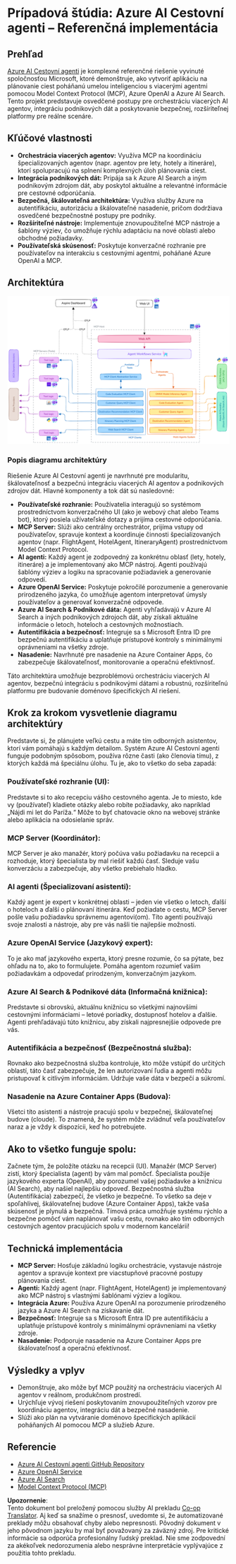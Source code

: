 <!--
CO_OP_TRANSLATOR_METADATA:
{
  "original_hash": "b6b1bc868efed4cf02c52f8deada559d",
  "translation_date": "2025-05-17T17:34:41+00:00",
  "source_file": "09-CaseStudy/Readme.md",
  "language_code": "sk"
}
-->
# Prípadová štúdia: Azure AI Cestovní agenti – Referenčná implementácia

## Prehľad

[Azure AI Cestovní agenti](https://github.com/Azure-Samples/azure-ai-travel-agents) je komplexné referenčné riešenie vyvinuté spoločnosťou Microsoft, ktoré demonštruje, ako vytvoriť aplikáciu na plánovanie ciest poháňanú umelou inteligenciou s viacerými agentmi pomocou Model Context Protocol (MCP), Azure OpenAI a Azure AI Search. Tento projekt predstavuje osvedčené postupy pre orchestráciu viacerých AI agentov, integráciu podnikových dát a poskytovanie bezpečnej, rozšíriteľnej platformy pre reálne scenáre.

## Kľúčové vlastnosti
- **Orchestrácia viacerých agentov:** Využíva MCP na koordináciu špecializovaných agentov (napr. agentov pre lety, hotely a itineráre), ktorí spolupracujú na splnení komplexných úloh plánovania ciest.
- **Integrácia podnikových dát:** Pripája sa k Azure AI Search a iným podnikovým zdrojom dát, aby poskytol aktuálne a relevantné informácie pre cestovné odporúčania.
- **Bezpečná, škálovateľná architektúra:** Využíva služby Azure na autentifikáciu, autorizáciu a škálovateľné nasadenie, pričom dodržiava osvedčené bezpečnostné postupy pre podniky.
- **Rozšíriteľné nástroje:** Implementuje znovupoužiteľné MCP nástroje a šablóny výziev, čo umožňuje rýchlu adaptáciu na nové oblasti alebo obchodné požiadavky.
- **Používateľská skúsenosť:** Poskytuje konverzačné rozhranie pre používateľov na interakciu s cestovnými agentmi, poháňané Azure OpenAI a MCP.

## Architektúra
![Architektúra](https://github.com/Azure-Samples/azure-ai-travel-agents/blob/main/docs/ai-travel-agents-architecture-diagram.png)

### Popis diagramu architektúry

Riešenie Azure AI Cestovní agenti je navrhnuté pre modularitu, škálovateľnosť a bezpečnú integráciu viacerých AI agentov a podnikových zdrojov dát. Hlavné komponenty a tok dát sú nasledovné:

- **Používateľské rozhranie:** Používatelia interagujú so systémom prostredníctvom konverzačného UI (ako je webový chat alebo Teams bot), ktorý posiela užívateľské dotazy a prijíma cestovné odporúčania.
- **MCP Server:** Slúži ako centrálny orchestrátor, prijíma vstupy od používateľov, spravuje kontext a koordinuje činnosti špecializovaných agentov (napr. FlightAgent, HotelAgent, ItineraryAgent) prostredníctvom Model Context Protocol.
- **AI agenti:** Každý agent je zodpovedný za konkrétnu oblasť (lety, hotely, itineráre) a je implementovaný ako MCP nástroj. Agenti používajú šablóny výziev a logiku na spracovanie požiadaviek a generovanie odpovedí.
- **Azure OpenAI Service:** Poskytuje pokročilé porozumenie a generovanie prirodzeného jazyka, čo umožňuje agentom interpretovať úmysly používateľov a generovať konverzačné odpovede.
- **Azure AI Search & Podnikové dáta:** Agenti vyhľadávajú v Azure AI Search a iných podnikových zdrojoch dát, aby získali aktuálne informácie o letoch, hoteloch a cestovných možnostiach.
- **Autentifikácia a bezpečnosť:** Integruje sa s Microsoft Entra ID pre bezpečnú autentifikáciu a uplatňuje prístupové kontroly s minimálnymi oprávneniami na všetky zdroje.
- **Nasadenie:** Navrhnuté pre nasadenie na Azure Container Apps, čo zabezpečuje škálovateľnosť, monitorovanie a operačnú efektívnosť.

Táto architektúra umožňuje bezproblémovú orchestráciu viacerých AI agentov, bezpečnú integráciu s podnikovými dátami a robustnú, rozšíriteľnú platformu pre budovanie doménovo špecifických AI riešení.

## Krok za krokom vysvetlenie diagramu architektúry
Predstavte si, že plánujete veľkú cestu a máte tím odborných asistentov, ktorí vám pomáhajú s každým detailom. Systém Azure AI Cestovní agenti funguje podobným spôsobom, používa rôzne časti (ako členovia tímu), z ktorých každá má špeciálnu úlohu. Tu je, ako to všetko do seba zapadá:

### Používateľské rozhranie (UI):
Predstavte si to ako recepciu vášho cestovného agenta. Je to miesto, kde vy (používateľ) kladiete otázky alebo robíte požiadavky, ako napríklad „Nájdi mi let do Paríža.“ Môže to byť chatovacie okno na webovej stránke alebo aplikácia na odosielanie správ.

### MCP Server (Koordinátor):
MCP Server je ako manažér, ktorý počúva vašu požiadavku na recepcii a rozhoduje, ktorý špecialista by mal riešiť každú časť. Sleduje vašu konverzáciu a zabezpečuje, aby všetko prebiehalo hladko.

### AI agenti (Špecializovaní asistenti):
Každý agent je expert v konkrétnej oblasti – jeden vie všetko o letoch, ďalší o hoteloch a ďalší o plánovaní itinerára. Keď požiadate o cestu, MCP Server pošle vašu požiadavku správnemu agentovi(om). Títo agenti používajú svoje znalosti a nástroje, aby pre vás našli tie najlepšie možnosti.

### Azure OpenAI Service (Jazykový expert):
To je ako mať jazykového experta, ktorý presne rozumie, čo sa pýtate, bez ohľadu na to, ako to formulujete. Pomáha agentom rozumieť vašim požiadavkám a odpovedať prirodzeným, konverzačným jazykom.

### Azure AI Search & Podnikové dáta (Informačná knižnica):
Predstavte si obrovskú, aktuálnu knižnicu so všetkými najnovšími cestovnými informáciami – letové poriadky, dostupnosť hotelov a ďalšie. Agenti prehľadávajú túto knižnicu, aby získali najpresnejšie odpovede pre vás.

### Autentifikácia a bezpečnosť (Bezpečnostná služba):
Rovnako ako bezpečnostná služba kontroluje, kto môže vstúpiť do určitých oblastí, táto časť zabezpečuje, že len autorizovaní ľudia a agenti môžu pristupovať k citlivým informáciám. Udržuje vaše dáta v bezpečí a súkromí.

### Nasadenie na Azure Container Apps (Budova):
Všetci títo asistenti a nástroje pracujú spolu v bezpečnej, škálovateľnej budove (cloude). To znamená, že systém môže zvládnuť veľa používateľov naraz a je vždy k dispozícii, keď ho potrebujete.

## Ako to všetko funguje spolu:

Začnete tým, že položíte otázku na recepcii (UI).
Manažér (MCP Server) zistí, ktorý špecialista (agent) by vám mal pomôcť.
Špecialista použije jazykového experta (OpenAI), aby porozumel vašej požiadavke a knižnicu (AI Search), aby našiel najlepšiu odpoveď.
Bezpečnostná služba (Autentifikácia) zabezpečí, že všetko je bezpečné.
To všetko sa deje v spoľahlivej, škálovateľnej budove (Azure Container Apps), takže vaša skúsenosť je plynulá a bezpečná.
Tímová práca umožňuje systému rýchlo a bezpečne pomôcť vám naplánovať vašu cestu, rovnako ako tím odborných cestovných agentov pracujúcich spolu v modernom kancelárii!

## Technická implementácia
- **MCP Server:** Hosťuje základnú logiku orchestrácie, vystavuje nástroje agentov a spravuje kontext pre viacstupňové pracovné postupy plánovania ciest.
- **Agenti:** Každý agent (napr. FlightAgent, HotelAgent) je implementovaný ako MCP nástroj s vlastnými šablónami výziev a logikou.
- **Integrácia Azure:** Používa Azure OpenAI na porozumenie prirodzeného jazyka a Azure AI Search na získavanie dát.
- **Bezpečnosť:** Integruje sa s Microsoft Entra ID pre autentifikáciu a uplatňuje prístupové kontroly s minimálnymi oprávneniami na všetky zdroje.
- **Nasadenie:** Podporuje nasadenie na Azure Container Apps pre škálovateľnosť a operačnú efektívnosť.

## Výsledky a vplyv
- Demonštruje, ako môže byť MCP použitý na orchestráciu viacerých AI agentov v reálnom, produkčnom prostredí.
- Urýchľuje vývoj riešení poskytovaním znovupoužiteľných vzorov pre koordináciu agentov, integráciu dát a bezpečné nasadenie.
- Slúži ako plán na vytváranie doménovo špecifických aplikácií poháňaných AI pomocou MCP a služieb Azure.

## Referencie
- [Azure AI Cestovní agenti GitHub Repository](https://github.com/Azure-Samples/azure-ai-travel-agents)
- [Azure OpenAI Service](https://azure.microsoft.com/en-us/products/ai-services/openai-service/)
- [Azure AI Search](https://azure.microsoft.com/en-us/products/ai-services/ai-search/)
- [Model Context Protocol (MCP)](https://modelcontextprotocol.io/)

**Upozornenie**:  
Tento dokument bol preložený pomocou služby AI prekladu [Co-op Translator](https://github.com/Azure/co-op-translator). Aj keď sa snažíme o presnosť, uvedomte si, že automatizované preklady môžu obsahovať chyby alebo nepresnosti. Pôvodný dokument v jeho pôvodnom jazyku by mal byť považovaný za záväzný zdroj. Pre kritické informácie sa odporúča profesionálny ľudský preklad. Nie sme zodpovední za akékoľvek nedorozumenia alebo nesprávne interpretácie vyplývajúce z použitia tohto prekladu.